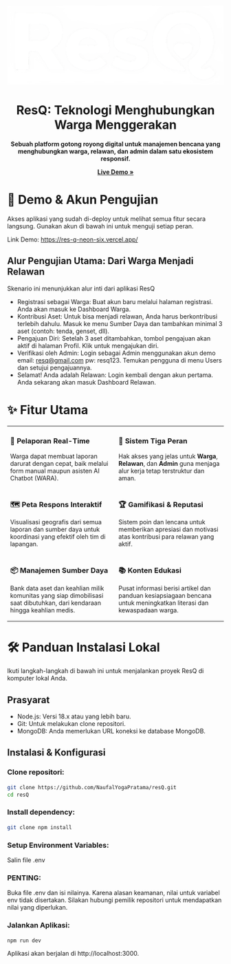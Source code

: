 <div align="center">
<img src="public/ResQLogoPutih.png" alt="ResQ" width="600"/>



<h1>ResQ: Teknologi Menghubungkan Warga Menggerakan</h1>
<p>
<strong>Sebuah platform gotong royong digital untuk manajemen bencana yang menghubungkan warga, relawan, dan admin dalam satu ekosistem responsif.</strong>
</p>



<a href="https://res-q-neon-six.vercel.app/"><strong>Live Demo »</strong></a>

</div>

# 🚀 Demo & Akun Pengujian

Akses aplikasi yang sudah di-deploy untuk melihat semua fitur secara langsung. Gunakan akun di bawah ini untuk menguji setiap peran.

Link Demo: https://res-q-neon-six.vercel.app/

## Alur Pengujian Utama: Dari Warga Menjadi Relawan

Skenario ini menunjukkan alur inti dari aplikasi ResQ
- Registrasi sebagai Warga: Buat akun baru melalui halaman registrasi. Anda akan masuk ke Dashboard Warga.
- Kontribusi Aset: Untuk bisa menjadi relawan, Anda harus berkontribusi terlebih dahulu. Masuk ke menu Sumber Daya dan tambahkan minimal 3 aset (contoh: tenda, genset, dll).
- Pengajuan Diri: Setelah 3 aset ditambahkan, tombol pengajuan akan aktif di halaman Profil. Klik untuk mengajukan diri.
- Verifikasi oleh Admin: Login sebagai Admin menggunakan akun demo email: resq@gmail.com pw: resq123. Temukan pengguna di menu Users dan setujui pengajuannya.
- Selamat! Anda adalah Relawan: Login kembali dengan akun pertama. Anda sekarang akan masuk Dashboard Relawan.

# ✨ Fitur Utama

<table width="100%">
  <tr>
    <td width="50%" valign="top">
      <h3>🚨 Pelaporan Real-Time</h3>
      <p>Warga dapat membuat laporan darurat dengan cepat, baik melalui form manual maupun asisten AI Chatbot (WARA).</p>
    </td>
    <td width="50%" valign="top">
      <h3>👥 Sistem Tiga Peran</h3>
      <p>Hak akses yang jelas untuk <b>Warga</b>, <b>Relawan</b>, dan <b>Admin</b> guna menjaga alur kerja tetap terstruktur dan aman.</p>
    </td>
  </tr>
  <tr>
    <td width="50%" valign="top">
      <h3>🗺️ Peta Respons Interaktif</h3>
      <p>Visualisasi geografis dari semua laporan dan sumber daya untuk koordinasi yang efektif oleh tim di lapangan.</p>
    </td>
    <td width="50%" valign="top">
      <h3>🏆 Gamifikasi & Reputasi</h3>
      <p>Sistem poin dan lencana untuk memberikan apresiasi dan motivasi atas kontribusi para relawan yang aktif.</p>
    </td>
  </tr>
  <tr>
    <td width="50%" valign="top">
      <h3>📦 Manajemen Sumber Daya</h3>
      <p>Bank data aset dan keahlian milik komunitas yang siap dimobilisasi saat dibutuhkan, dari kendaraan hingga keahlian medis.</p>
    </td>
    <td width="50%" valign="top">
      <h3>📚 Konten Edukasi</h3>
      <p>Pusat informasi berisi artikel dan panduan kesiapsiagaan bencana untuk meningkatkan literasi dan kewaspadaan warga.</p>
    </td>
  </tr>
</table>

# 🛠️ Panduan Instalasi Lokal

Ikuti langkah-langkah di bawah ini untuk menjalankan proyek ResQ di komputer lokal Anda.

## Prasyarat
- Node.js: Versi 18.x atau yang lebih baru.
- Git: Untuk melakukan clone repositori.
- MongoDB: Anda memerlukan URL koneksi ke database MongoDB.

##  Instalasi & Konfigurasi
### Clone repositori:
```bash
git clone https://github.com/NaufalYogaPratama/resQ.git
cd resQ
```
### Install dependency:
```bash
git clone npm install
```
### Setup Environment Variables:
Salin file .env
### PENTING: 
Buka file .env dan isi nilainya. Karena alasan keamanan, nilai untuk variabel env tidak disertakan. Silakan hubungi pemilik repositori untuk mendapatkan nilai yang diperlukan.

### Jalankan Aplikasi:
```bash
npm run dev
```
Aplikasi akan berjalan di http://localhost:3000.





